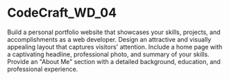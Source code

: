 # CodeCraft_WD_04
Build a personal portfolio website
that showcases your skills,
projects, and accomplishments as
a web developer. Design an
attractive and visually appealing
layout that captures visitors'
attention. Include a home page
with a captivating headline,
professional photo, and summary
of your skills. Provide an "About
Me" section with a detailed
background, education, and
professional experience.
